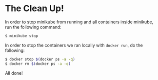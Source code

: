 # The Clean Up!

In order to stop minikube from running and all containers inside minikube, run the following command:
```bash
$ minikube stop
```

In order to stop the containers we ran locally with `docker run`, do the following:
```bash
$ docker stop $(docker ps -a -q)
$ docker rm $(docker ps -a -q)
```

All done!